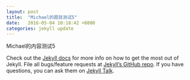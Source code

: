```yaml
---
layout: post
title:  "Michael的题目测试5"
date:   2016-05-04 10:18:42 +0800
categories: jekyll update
---
```

Michael的内容测试5

Check out the [Jekyll docs][jekyll-docs] for more info on how to get the most out of Jekyll. File all bugs/feature requests at [Jekyll’s GitHub repo][jekyll-gh]. If you have questions, you can ask them on [Jekyll Talk][jekyll-talk].

[jekyll-docs]: http://jekyllrb.com/docs/home
[jekyll-gh]:   https://github.com/jekyll/jekyll
[jekyll-talk]: https://talk.jekyllrb.com/
